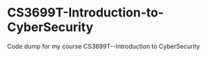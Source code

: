 # CS3699T-Introduction-to-CyberSecurity
Code dump for my course CS3699T--Introduction to CyberSecurity
